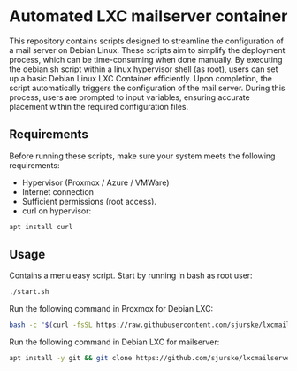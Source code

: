 # Automated LXC mailserver container
This repository contains scripts designed to streamline the configuration of a mail server on Debian Linux. These scripts aim to simplify the deployment process, which can be time-consuming when done manually. By executing the debian.sh script within a linux hypervisor shell (as root), users can set up a basic Debian Linux LXC Container efficiently. Upon completion, the script automatically triggers the configuration of the mail server. During this process, users are prompted to input variables, ensuring accurate placement within the required configuration files.
## Requirements
Before running these scripts, make sure your system meets the following requirements:
- Hypervisor (Proxmox / Azure / VMWare)
- Internet connection
- Sufficient permissions (root access).
- curl on hypervisor:
```sh 
apt install curl
```
## Usage
Contains a menu easy script. Start by running in bash as root user:
```sh     
./start.sh
```
Run the following command in Proxmox for Debian LXC:
```sh 
bash -c "$(curl -fsSL https://raw.githubusercontent.com/sjurske/lxcmailserverdeb/main/scripts/debian.sh)"
```
Run the following command in Debian LXC for mailserver:
```sh
apt install -y git && git clone https://github.com/sjurske/lxcmailserverdeb.git && cd lxcmailserverdeb && ./start.sh
```
